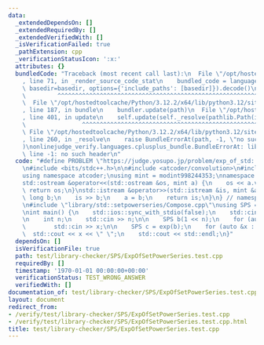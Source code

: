 ```yaml
---
data:
  _extendedDependsOn: []
  _extendedRequiredBy: []
  _extendedVerifiedWith: []
  _isVerificationFailed: true
  _pathExtension: cpp
  _verificationStatusIcon: ':x:'
  attributes: {}
  bundledCode: "Traceback (most recent call last):\n  File \"/opt/hostedtoolcache/Python/3.12.2/x64/lib/python3.12/site-packages/onlinejudge_verify/documentation/build.py\"\
    , line 71, in _render_source_code_stat\n    bundled_code = language.bundle(stat.path,\
    \ basedir=basedir, options={'include_paths': [basedir]}).decode()\n          \
    \         ^^^^^^^^^^^^^^^^^^^^^^^^^^^^^^^^^^^^^^^^^^^^^^^^^^^^^^^^^^^^^^^^^^^^^^^^^^^^^^^^^\n\
    \  File \"/opt/hostedtoolcache/Python/3.12.2/x64/lib/python3.12/site-packages/onlinejudge_verify/languages/cplusplus.py\"\
    , line 187, in bundle\n    bundler.update(path)\n  File \"/opt/hostedtoolcache/Python/3.12.2/x64/lib/python3.12/site-packages/onlinejudge_verify/languages/cplusplus_bundle.py\"\
    , line 401, in update\n    self.update(self._resolve(pathlib.Path(included), included_from=path))\n\
    \                ^^^^^^^^^^^^^^^^^^^^^^^^^^^^^^^^^^^^^^^^^^^^^^^^^^^^^^^^^\n \
    \ File \"/opt/hostedtoolcache/Python/3.12.2/x64/lib/python3.12/site-packages/onlinejudge_verify/languages/cplusplus_bundle.py\"\
    , line 260, in _resolve\n    raise BundleErrorAt(path, -1, \"no such header\"\
    )\nonlinejudge_verify.languages.cplusplus_bundle.BundleErrorAt: library/std::setpowerseries/Compose.cpp:\
    \ line -1: no such header\n"
  code: "#define PROBLEM \"https://judge.yosupo.jp/problem/exp_of_std::set_power_series\"\
    \n#include <bits/stdc++.h>\n\n#include <atcoder/convolution>\n#include <atcoder/modint>\n\
    using namespace atcoder;\nusing mint = modint998244353;\nnamespace atcoder {\n\
    std::ostream &operator<<(std::ostream &os, mint a) {\n    os << a.val();\n   \
    \ return os;\n}\nstd::istream &operator>>(std::istream &is, mint &a) {\n    long\
    \ long b;\n    is >> b;\n    a = b;\n    return is;\n}\n} // namespace atcoder\n\
    \n#include \"library/std::setpowerseries/Compose.cpp\"\nusing SPS = SetPowerSeries<mint>;\n\
    \nint main() {\n    std::ios::sync_with_stdio(false);\n    std::cin.tie(nullptr);\n\
    \n    int n;\n    std::cin >> n;\n\n    SPS b(1 << n);\n    for (auto &x : b)\n\
    \        std::cin >> x;\n\n    SPS c = exp(b);\n    for (auto &x : c)\n      \
    \  std::cout << x << \" \";\n    std::cout << std::endl;\n}"
  dependsOn: []
  isVerificationFile: true
  path: test/library-checker/SPS/ExpOfSetPowerSeries.test.cpp
  requiredBy: []
  timestamp: '1970-01-01 00:00:00+00:00'
  verificationStatus: TEST_WRONG_ANSWER
  verifiedWith: []
documentation_of: test/library-checker/SPS/ExpOfSetPowerSeries.test.cpp
layout: document
redirect_from:
- /verify/test/library-checker/SPS/ExpOfSetPowerSeries.test.cpp
- /verify/test/library-checker/SPS/ExpOfSetPowerSeries.test.cpp.html
title: test/library-checker/SPS/ExpOfSetPowerSeries.test.cpp
---
```


